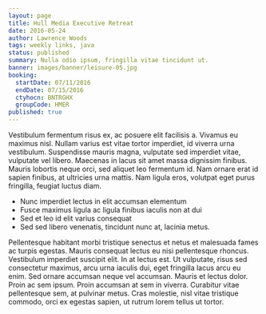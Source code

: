 ```yaml
---
layout: page
title: Hull Media Executive Retreat
date: 2016-05-24
author: Lawrence Woods
tags: weekly links, java
status: published
summary: Nulla odio ipsum, fringilla vitae tincidunt ut.
banner: images/banner/leisure-05.jpg
booking:
  startDate: 07/11/2016
  endDate: 07/15/2016
  ctyhocn: BNTRGHX
  groupCode: HMER
published: true
---
```

Vestibulum fermentum risus ex, ac posuere elit facilisis a. Vivamus eu maximus nisl. Nullam varius est vitae tortor imperdiet, id viverra urna vestibulum. Suspendisse mauris magna, vulputate sed imperdiet vitae, vulputate vel libero. Maecenas in lacus sit amet massa dignissim finibus. Mauris lobortis neque orci, sed aliquet leo fermentum id. Nam ornare erat id sapien finibus, at ultricies urna mattis. Nam ligula eros, volutpat eget purus fringilla, feugiat luctus diam.

* Nunc imperdiet lectus in elit accumsan elementum
* Fusce maximus ligula ac ligula finibus iaculis non at dui
* Sed et leo id elit varius consequat
* Sed sed libero venenatis, tincidunt nunc at, lacinia metus.

Pellentesque habitant morbi tristique senectus et netus et malesuada fames ac turpis egestas. Mauris consequat lectus eu nisi pellentesque rhoncus. Vestibulum imperdiet suscipit elit. In at lectus est. Ut vulputate, risus sed consectetur maximus, arcu urna iaculis dui, eget fringilla lacus arcu eu enim. Sed ornare accumsan neque vel accumsan. Mauris et lectus dolor. Proin ac sem ipsum. Proin accumsan at sem in viverra. Curabitur vitae pellentesque sem, at pulvinar metus. Cras molestie, nisl vitae tristique commodo, orci ex egestas sapien, ut rutrum lorem tellus ut tortor.
